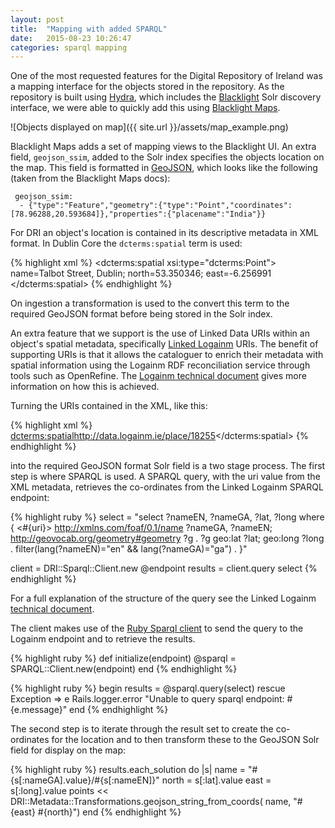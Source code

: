 ```yaml
---
layout: post
title:  "Mapping with added SPARQL"
date:   2015-08-23 10:26:47
categories: sparql mapping
---
```

One of the most requested features for the Digital Repository of Ireland was a mapping interface for the objects stored in the repository. As the repository is built using [Hydra][hydra], which includes the [Blacklight][blacklight] Solr discovery interface, we were able to quickly add this using [Blacklight Maps][blacklight-maps]. 

![Objects displayed on map]({{ site.url }}/assets/map_example.png)

Blacklight Maps adds a set of mapping views to the Blacklight UI. An extra field, `geojson_ssim`, added to the Solr index specifies the objects location on the map. This field is formatted in [GeoJSON][geojson], which looks like the following (taken from the Blacklight Maps docs):

 ```
  geojson_ssim:
   - {"type":"Feature","geometry":{"type":"Point","coordinates":[78.96288,20.593684]},"properties":{"placename":"India"}}
  ```

For DRI an object's location is contained in its descriptive metadata in XML format. In Dublin Core the `dcterms:spatial` term is used:

{% highlight xml %}
<dcterms:spatial xsi:type="dcterms:Point">
name=Talbot Street, Dublin; north=53.350346; east=-6.256991
</dcterms:spatial>
{% endhighlight %} 

On ingestion a transformation is used to the convert this term to the required GeoJSON format before being stored in the Solr index.

An extra feature that we support is the use of Linked Data URIs within an object's spatial metadata, specifically [Linked Logainm][logainm] URIs. The benefit of supporting URIs is that it allows the cataloguer to enrich their metadata with spatial information using the Logainm RDF reconciliation service through tools such as OpenRefine. The [Logainm technical document][ll-tech] gives more information on how this is achieved. 

Turning the URIs contained in the XML, like this:

{% highlight xml %}
<dcterms:spatial>http://data.logainm.ie/place/18255</dcterms:spatial>
{% endhighlight %}

into the required GeoJSON format Solr field is a two stage process. The first step is where SPARQL is used. A SPARQL query, with the uri value from the XML metadata, retrieves the co-ordinates from the Linked Logainm SPARQL endpoint:

{% highlight ruby %}
select = 
  "select ?nameEN, ?nameGA, ?lat, ?long
   where { <#{uri}> <http://xmlns.com/foaf/0.1/name> ?nameGA, ?nameEN;
   <http://geovocab.org/geometry#geometry> ?g . ?g geo:lat ?lat; 
   geo:long ?long .
   filter(lang(?nameEN)=\"en\" && lang(?nameGA)=\"ga\") . }"

client = DRI::Sparql::Client.new @endpoint
results = client.query select
{% endhighlight %}

For a full explanation of the structure of the query see the Linked Logainm [technical document][ll-tech]. 

The client makes use of the [Ruby Sparql client][sparql-client] to send the query to the Logainm endpoint and to retrieve the results.

{% highlight ruby %}
def initialize(endpoint)
   @sparql = SPARQL::Client.new(endpoint)
end
{% endhighlight %}

{% highlight ruby %}
begin
  results = @sparql.query(select)
rescue Exception => e
  Rails.logger.error "Unable to query sparql endpoint: #{e.message}"
end
{% endhighlight %}

The second step is to iterate through the result set to create the co-ordinates for the location and to then transform these to the GeoJSON Solr field for display on the map:

{% highlight ruby %}
results.each_solution do |s|
  name = "#{s[:nameGA].value}/#{s[:nameEN]}"
  north = s[:lat].value
  east = s[:long].value
  points << DRI::Metadata::Transformations.geojson_string_from_coords(
                                            name, "#{east} #{north}")
end
{% endhighlight %}

[hydra]:            https://github.com/projecthydra
[blacklight]:       https://github.com/projectblacklight
[blacklight-maps]:  https://github.com/projectblacklight/blacklight-maps
[logainm]:          http://www.logainm.ie/en/inf/proj-machines
[ll-tech]:          http://apps.dri.ie/locationLODer/docs/using_linked_logainm_en.pdf
[sparql-client]:    https://github.com/ruby-rdf/sparql-client
[geojson]:          http://geojson.org/
